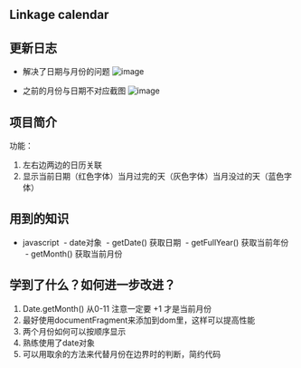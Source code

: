 Linkage calendar
---
更新日志
---
- 解决了日期与月份的问题
![image](http://m.qpic.cn/psb?/V12ZEwXZ3XJLHy/V8UlAqMrGWG1117sZNN4KdH9PnHxS2hGWmB0YFWCVw0!/b/dJIAAAAAAAAA&bo=NwS1ATcEtQEDByI!&rf=viewer_4)


- 之前的月份与日期不对应截图
![image](http://m.qpic.cn/psb?/V12ZEwXZ3XJLHy/xIC9aYsi7q7WktA.D.6Hvrr7Hb2NO2ji8DIWdRb3nBQ!/b/dJEAAAAAAAAA&bo=CwRvAQAAAAADB0M!&rf=viewer_4)

项目简介
---
功能：
1. 左右边两边的日历关联
2. 显示当前日期（红色字体）当月过完的天（灰色字体）当月没过的天（蓝色字体）

用到的知识
---
- javascript
  - date对象 
  - getDate() 获取日期
  - getFullYear() 获取当前年份
  - getMonth() 获取当前月份

学到了什么？如何进一步改进？
---
1. Date.getMonth() 从0-11 注意一定要 +1 才是当前月份
2. 最好使用documentFragment来添加到dom里，这样可以提高性能
3. 两个月份如何可以按顺序显示
4. 熟练使用了date对象
5. 可以用取余的方法来代替月份在边界时的判断，简约代码
